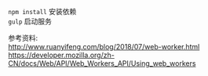 `npm install` 安装依赖  
`gulp` 启动服务

参考资料:  
http://www.ruanyifeng.com/blog/2018/07/web-worker.html  
https://developer.mozilla.org/zh-CN/docs/Web/API/Web_Workers_API/Using_web_workers  
